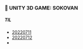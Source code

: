 ### :pushpin: UNITY 3D GAME: SOKOVAN


##### TIL
- [20220711](https://github.com/JuRyunn/Sokovan/blob/main/TIL/20220711.md)
- [20220712](https://github.com/JuRyunn/Sokovan/blob/main/TIL/20220712.md)
- []()
